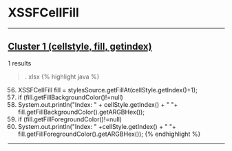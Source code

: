 # XSSFCellFill

***

## [Cluster 1 (cellstyle, fill, getindex)](./1)
1 results
> . xlsx 
{% highlight java %}
56. XSSFCellFill fill = stylesSource.getFillAt(cellStyle.getIndex()+1);
58. if (fill.getFillBackgroundColor()!=null)
59.   System.out.println("Index: " + cellStyle.getIndex() + " "+ fill.getFillBackgroundColor().getARGBHex());
61. if (fill.getFillForegroundColor()!=null)
62. System.out.println("Index: " +cellStyle.getIndex() + " "+ fill.getFillForegroundColor().getARGBHex());
{% endhighlight %}

***


